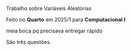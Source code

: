 Trabalho sobre Variáveis Aleatórias 

Feito no **Quarto** em 2025/1 para **Computacional I**

meia boca pq precisava entregar rápido

São três questões.
